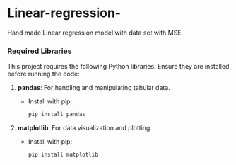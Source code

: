 # Linear-regression-
Hand made Linear regression model with data set with MSE
### Required Libraries

This project requires the following Python libraries. Ensure they are installed before running the code:

1. **pandas**: For handling and manipulating tabular data.
   - Install with pip:
     ```bash
     pip install pandas
     ```

2. **matplotlib**: For data visualization and plotting.
   - Install with pip:
     ```bash
     pip install matplotlib
     ```


